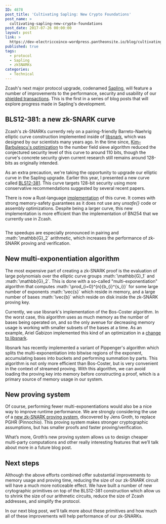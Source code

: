 ```yaml
---
ID: 4878
post_title: 'Cultivating Sapling: New Crypto Foundations'
post_name: >
  cultivating-sapling-new-crypto-foundations
post_date: 2017-07-26 00:00:00
layout: post
link: >
  https://dev-electriccoinco-wordpress.pantheonsite.io/blog/cultivating-sapling-new-crypto-foundations/
published: true
tags:
  - protocol
  - Sapling
  - zkSNARKs
categories:
  - Technical
---
```

<p>Zcash's next major protocol upgrade, codenamed <a class="reference external" href="/blog/the-near-future-of-zcash/">Sapling</a>, will feature a number of improvements to the performance, security and usability of our <a class="reference external" href="https://z.cash/technology/">shielded transactions</a>. This is the first in a series of blog posts that will explore progress made in Sapling's development.</p>
<h2>BLS12-381: a new zk-SNARK curve</h2>
<p>Zcash's zk-SNARKs currently rely on a pairing-friendly Barreto-Naehrig elliptic curve construction implemented inside of <a class="reference external" href="https://github.com/scipr-lab/libsnark/">libsnark</a>, which was designed by our scientists many years ago. In the time since, <a class="reference external" href="https://ellipticnews.wordpress.com/2016/05/02/kim-barbulescu-variant-of-the-number-field-sieve-to-compute-discrete-logarithms-in-finite-fields/">Kim–Barbulescu's optimization</a> to the number field sieve algorithm reduced the conjectured security level of this curve to around 110 bits, though the curve's concrete security given current research still remains around 128-bits as originally intended.</p>
<p>As an extra precaution, we're taking the opportunity to upgrade our elliptic curve in the Sapling upgrade. Earlier this year, I presented a new curve called <a class="reference external" href="/blog/new-snark-curve/">BLS12-381</a>. This curve targets 128-bit security using more conservative recommendations suggested by several recent papers.</p>
<p>There is now a Rust-language <a class="reference external" href="https://github.com/ebfull/pairing">implementation</a> of this curve. It comes with strong memory-safety guarantees as it does not use any <cite>unsafe{}</cite> code or assembly optimizations. Despite being a larger curve, this new implementation is more efficient than the implementation of BN254 that we currently use in Zcash.</p>

<div class="wp-block-image">
<figure class="aligncenter"><img src="https://dev-electriccoinco-wordpress.pantheonsite.io/wp-content/uploads/2018/10/pairing-bench.jpg" alt="" class="wp-image-5335"/></figure>
</div>

<p>The speedups are especially pronounced in pairing and :math:`\mathbb{G}_2` arithmetic, which increases the performance of zk-SNARK proving and verification.</p>
<div id="new-multi-exponentiation-algorithm" class="section">
<h2>New multi-exponentiation algorithm</h2>
<p>The most expensive part of creating a zk-SNARK proof is the evaluation of large polynomials over the elliptic curve groups :math:`\mathbb{G}_1` and :math:`\mathbb{G}_2`. This is done with a so-called "multi-exponentiation" algorithm that computes :math:`\prod_{i=0}^{n}{b_{i}^{s_i}}` for some large number of exponents :math:`\vec{s}` which reside in memory, and a large number of bases :math:`\vec{b}` which reside on disk inside the zk-SNARK proving key.</p>
<p>Currently, we use libsnark's implementation of the Bos-Coster algorithm. In the worst case, this algorithm uses as much memory as the number of bases being operated on, and so the only avenue for decreasing memory usage is working with smaller subsets of the bases at a time. As an example, Ariel Gabizon implemented this kind of an optimization in a <a class="reference external" href="https://github.com/zcash/zcash/pull/2243">change to libsnark</a>.</p>
<p>libsnark has recently implemented a variant of Pippenger's algorithm which splits the multi-exponentiation into bitwise regions of the exponent, accumulating bases into buckets and performing summation by parts. This algorithm is not only more efficient than Bos-Coster, but is very convenient in the context of streamed proving. With this algorithm, we can avoid loading the proving key into memory before constructing a proof, which is a primary source of memory usage in our system.</p>
</div>
<div id="new-proving-system" class="section">
<h2>New proving system</h2>
<p>Of course, performing fewer multi-exponentiations would also be a nice way to improve runtime performance. We are strongly considering the use of a <a class="reference external" href="https://eprint.iacr.org/2016/260.pdf">new zk-SNARK proving system</a>, discovered by Jens Groth, to replace PGHR (Pinnochio). This proving system makes stronger cryptographic assumptions, but has smaller proofs and faster proving/verification.</p>
<p>What’s more, Groth’s new proving system allows us to design cheaper multi-party computations and other really interesting features that we’ll talk about more in a future blog post.</p>
</div>
<div id="next-steps" class="section">
<h2>Next steps</h2>
<p>Although the above efforts combined offer substantial improvements to memory usage and proving time, reducing the size of our zk-SNARK circuit will have a much more noticeable effect. We have built a number of new crytographic primitives on top of the BLS12-381 construction which allow us to shrink the size of our arithmetic circuits, reduce the size of Zcash addresses, and simplify the protocol.</p>
<p>In our next blog post, we'll talk more about these primitives and how much all of these improvements will help performance of our zk-SNARKs.</p>
</div>
